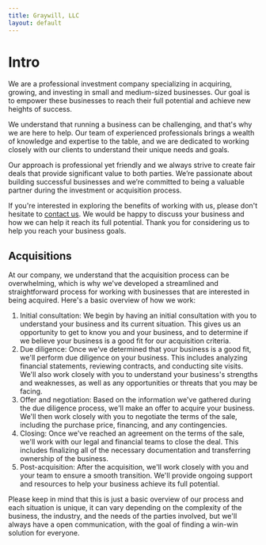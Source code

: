 ```yaml
---
title: Graywill, LLC
layout: default
---
```


# Intro

We are a professional investment company specializing in acquiring, growing, and investing in small and medium-sized businesses. Our goal is to empower these businesses to reach their full potential and achieve new heights of success.

We understand that running a business can be challenging, and that's why we are here to help. Our team of experienced professionals brings a wealth of knowledge and expertise to the table, and we are dedicated to working closely with our clients to understand their unique needs and goals.

Our approach is professional yet friendly and we always strive to create fair deals that provide significant value to both parties. We’re passionate about building successful businesses and we’re committed to being a valuable partner during the investment or acquisition process.

If you're interested in exploring the benefits of working with us, please don't hesitate to [contact us](mailto:dave@graywill.com). We would be happy to discuss your business and how we can help it reach its full potential. Thank you for considering us to help you reach your business goals.

## Acquisitions

At our company, we understand that the acquisition process can be overwhelming, which is why we've developed a streamlined and straightforward process for working with businesses that are interested in being acquired. Here's a basic overview of how we work:

1.  Initial consultation: We begin by having an initial consultation with you to understand your business and its current situation. This gives us an opportunity to get to know you and your business, and to determine if we believe your business is a good fit for our acquisition criteria.
1.  Due diligence: Once we've determined that your business is a good fit, we'll perform due diligence on your business. This includes analyzing financial statements, reviewing contracts, and conducting site visits. We'll also work closely with you to understand your business's strengths and weaknesses, as well as any opportunities or threats that you may be facing.
1.  Offer and negotiation: Based on the information we've gathered during the due diligence process, we'll make an offer to acquire your business. We'll then work closely with you to negotiate the terms of the sale, including the purchase price, financing, and any contingencies.
1.  Closing: Once we've reached an agreement on the terms of the sale, we'll work with our legal and financial teams to close the deal. This includes finalizing all of the necessary documentation and transferring ownership of the business.
1.  Post-acquisition: After the acquisition, we'll work closely with you and your team to ensure a smooth transition. We'll provide ongoing support and resources to help your business achieve its full potential.

Please keep in mind that this is just a basic overview of our process and each situation is unique, it can vary depending on the complexity of the business, the industry, and the needs of the parties involved, but we'll always have a open communication, with the goal of finding a win-win solution for everyone.